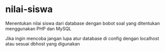 # nilai-siswa
Menentukan nilai siswa dari database dengan bobot soal yang ditentukan menggunakan PHP dan MySQL

Jika ingin mencoba jangan lupa atur database di config dengan localhost atau sesuai dbhost yang digunakan
